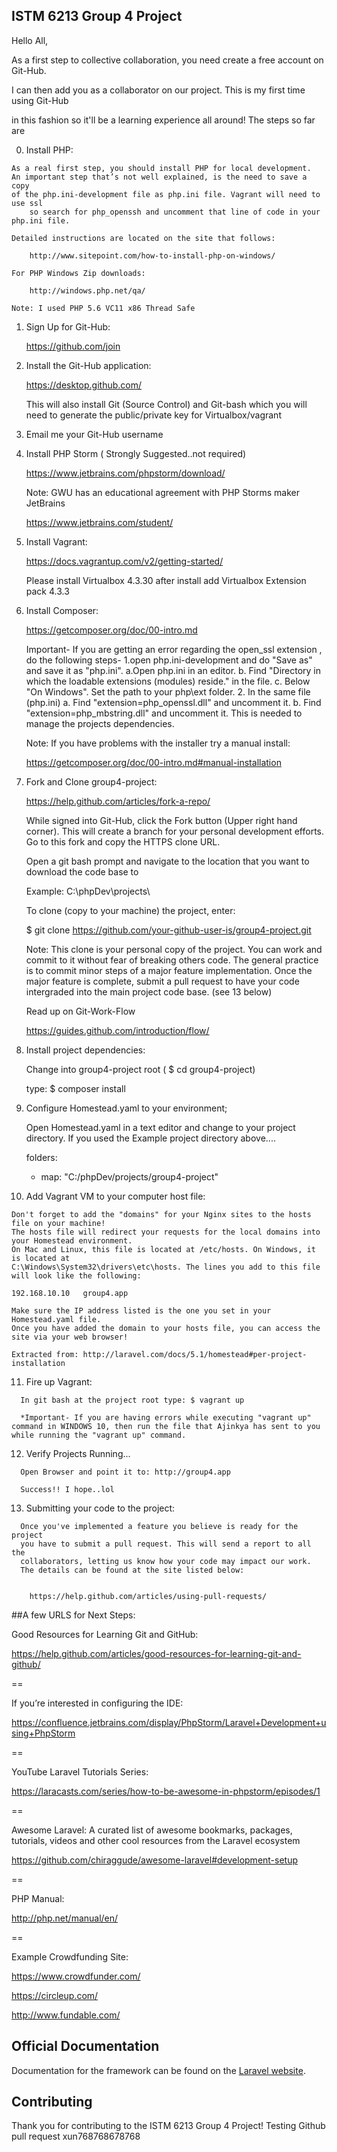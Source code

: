 ## ISTM 6213 Group 4 Project

<!--[![Build Status](https://travis-ci.org/laravel/framework.svg)](https://travis-ci.org/laravel/framework)
[![Total Downloads](https://poser.pugx.org/laravel/framework/d/total.svg)](https://packagist.org/packages/laravel/framework)
[![Latest Stable Version](https://poser.pugx.org/laravel/framework/v/stable.svg)](https://packagist.org/packages/laravel/framework)
[![Latest Unstable Version](https://poser.pugx.org/laravel/framework/v/unstable.svg)](https://packagist.org/packages/laravel/framework)
[![License](https://poser.pugx.org/laravel/framework/license.svg)](https://packagist.org/packages/laravel/framework) -->

Hello All,


As a first step to collective collaboration, you need create a free account on Git-Hub.


I can then add you as a collaborator on our project. This is my first time using Git-Hub


in this fashion so it'll be a learning experience all around! The steps so far are

   0. Install PHP:
   
	As a real first step, you should install PHP for local development.
	An important step that’s not well explained, is the need to save a copy
	of the php.ini-development file as php.ini file. Vagrant will need to use ssl
        so search for php_openssh and uncomment that line of code in your php.ini file.

	Detailed instructions are located on the site that follows:
		
		http://www.sitepoint.com/how-to-install-php-on-windows/

	For PHP Windows Zip downloads:
		
		http://windows.php.net/qa/
	
	Note: I used PHP 5.6 VC11 x86 Thread Safe




   1. Sign Up for Git-Hub:


        https://github.com/join


   2. Install the Git-Hub application: 


        https://desktop.github.com/


       This will also install Git (Source Control) and Git-bash which you will need to
       generate the public/private key for Virtualbox/vagrant


   3. Email me your Git-Hub username


   4. Install PHP Storm ( Strongly Suggested..not required)


        https://www.jetbrains.com/phpstorm/download/


       Note: GWU has an educational agreement with PHP Storms maker  JetBrains


        https://www.jetbrains.com/student/


   5. Install Vagrant:


        https://docs.vagrantup.com/v2/getting-started/


       Please install Virtualbox 4.3.30 after install add Virtualbox Extension pack 4.3.3
	   
   6. Install Composer:
   
	    https://getcomposer.org/doc/00-intro.md

	  Important-
	If you are getting an error regarding the open_ssl extension , do the following steps-
	1.open php.ini-development and do "Save as" and save it as "php.ini".
		a.Open php.ini in an editor.
		b. Find "Directory in which the loadable extensions (modules) reside." in the file.
		c. Below "On Windows". Set the path to your php\ext folder.
	2. In the same file (php.ini)
		a. Find "extension=php_openssl.dll" and uncomment it.
		b. Find "extension=php_mbstring.dll" and uncomment it.
	  This is needed to manage the projects dependencies. 

	  Note: If you have problems with the installer try a manual install:
	  
	    https://getcomposer.org/doc/00-intro.md#manual-installation
	  
   7. Fork and Clone group4-project:
   		
	  	https://help.github.com/articles/fork-a-repo/

	  While signed into Git-Hub, click the Fork button (Upper right hand corner).
	  This will create a branch for your personal development efforts. 
	  Go to this fork and copy the HTTPS clone URL.
	  
	  Open a git bash prompt and navigate to the location that you want to download the code base to

	  Example: C:\phpDev\projects\
	  
	  To clone (copy to your machine) the project, enter: 
	  
	  $ git clone https://github.com/your-github-user-is/group4-project.git
	  
	  Note: This clone is your personal copy of the project. You can work and commit to it
	  without fear of breaking others code. The general practice is to commit minor steps of a major 
	  feature implementation. Once the major feature is complete, submit a pull request to have your code
	  intergraded into the main project code base. (see 13 below)
	  
	  Read up on Git-Work-Flow
	  
	  
	  	https://guides.github.com/introduction/flow/

	  
   8. Install project dependencies: 
   
	  Change into group4-project root ( $ cd group4-project)
	  
	  type: $ composer install
   
   9. Configure Homestead.yaml to your environment;

      Open Homestead.yaml in a text editor and change to your project directory.
	  If you used the Example project directory above....
	  
	  folders:	  
	    - map: "C:/phpDev/projects/group4-project" 

   10. Add Vagrant VM to your computer host file:
  
	Don't forget to add the "domains" for your Nginx sites to the hosts file on your machine! 
	The hosts file will redirect your requests for the local domains into your Homestead environment. 
	On Mac and Linux, this file is located at /etc/hosts. On Windows, it is located at 
	C:\Windows\System32\drivers\etc\hosts. The lines you add to this file will look like the following:

	192.168.10.10   group4.app
	
	Make sure the IP address listed is the one you set in your Homestead.yaml file. 
	Once you have added the domain to your hosts file, you can access the site via your web browser!
	
	Extracted from: http://laravel.com/docs/5.1/homestead#per-project-installation
	
   11. Fire up Vagrant:
  
	  In git bash at the project root type: $ vagrant up

	  *Important- If you are having errors while executing "vagrant up" command in WINDOWS 10, then run the file that Ajinkya has sent to you while running the "vagrant up" command.
	  
   12. Verify Projects Running...
  
      Open Browser and point it to: http://group4.app
	  
	  Success!! I hope..lol

   13. Submitting your code to the project:
   	
      Once you've implemented a feature you believe is ready for the project
      you have to submit a pull request. This will send a report to all the 
      collaborators, letting us know how your code may impact our work.
      The details can be found at the site listed below:


       	https://help.github.com/articles/using-pull-requests/
       



##A few URLS for Next Steps:

Good Resources for Learning Git and GitHub:

https://help.github.com/articles/good-resources-for-learning-git-and-github/

==

If you’re interested in configuring the IDE:

https://confluence.jetbrains.com/display/PhpStorm/Laravel+Development+using+PhpStorm


==

YouTube Laravel Tutorials Series:

https://laracasts.com/series/how-to-be-awesome-in-phpstorm/episodes/1


==

Awesome Laravel: A curated list of awesome bookmarks, packages, tutorials, videos and other 
cool resources from the Laravel ecosystem

https://github.com/chiraggude/awesome-laravel#development-setup


==

PHP Manual:

http://php.net/manual/en/

==

Example Crowdfunding Site:

 https://www.crowdfunder.com/

 https://circleup.com/

 http://www.fundable.com/



## Official Documentation

Documentation for the framework can be found on the [Laravel website](http://laravel.com/docs).

## Contributing

Thank you for contributing to the ISTM 6213 Group 4 Project! 
Testing Github pull request
xun768768678768